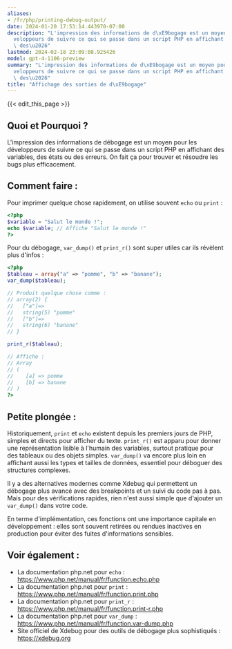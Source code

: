 ```yaml
---
aliases:
- /fr/php/printing-debug-output/
date: 2024-01-20 17:53:14.443970-07:00
description: "L'impression des informations de d\xE9bogage est un moyen pour les d\xE9\
  veloppeurs de suivre ce qui se passe dans un script PHP en affichant des variables,\
  \ des\u2026"
lastmod: 2024-02-18 23:09:08.925426
model: gpt-4-1106-preview
summary: "L'impression des informations de d\xE9bogage est un moyen pour les d\xE9\
  veloppeurs de suivre ce qui se passe dans un script PHP en affichant des variables,\
  \ des\u2026"
title: "Affichage des sorties de d\xE9bogage"
---
```


{{< edit_this_page >}}

## Quoi et Pourquoi ?

L'impression des informations de débogage est un moyen pour les développeurs de suivre ce qui se passe dans un script PHP en affichant des variables, des états ou des erreurs. On fait ça pour trouver et résoudre les bugs plus efficacement.

## Comment faire :

Pour imprimer quelque chose rapidement, on utilise souvent `echo` ou `print` :

```PHP
<?php
$variable = "Salut le monde !";
echo $variable; // Affiche "Salut le monde !"
?>
```

Pour du débogage, `var_dump()` et `print_r()` sont super utiles car ils révèlent plus d'infos :

```PHP
<?php
$tableau = array("a" => "pomme", "b" => "banane");
var_dump($tableau);

// Produit quelque chose comme :
// array(2) {
//   ["a"]=>
//   string(5) "pomme"
//   ["b"]=>
//   string(6) "banane"
// }

print_r($tableau);

// Affiche :
// Array
// (
//    [a] => pomme
//    [b] => banane
// )
?>
```

## Petite plongée :

Historiquement, `print` et `echo` existent depuis les premiers jours de PHP, simples et directs pour afficher du texte. `print_r()` est apparu pour donner une représentation lisible à l'humain des variables, surtout pratique pour des tableaux ou des objets simples. `var_dump()` va encore plus loin en affichant aussi les types et tailles de données, essentiel pour déboguer des structures complexes.

Il y a des alternatives modernes comme Xdebug qui permettent un débogage plus avancé avec des breakpoints et un suivi du code pas à pas. Mais pour des vérifications rapides, rien n'est aussi simple que d'ajouter un `var_dump()` dans votre code.

En terme d'implémentation, ces fonctions ont une importance capitale en développement : elles sont souvent retirées ou rendues inactives en production pour éviter des fuites d'informations sensibles.

## Voir également :

- La documentation php.net pour `echo` : https://www.php.net/manual/fr/function.echo.php
- La documentation php.net pour `print` : https://www.php.net/manual/fr/function.print.php
- La documentation php.net pour `print_r` : https://www.php.net/manual/fr/function.print-r.php
- La documentation php.net pour `var_dump` : https://www.php.net/manual/fr/function.var-dump.php
- Site officiel de Xdebug pour des outils de débogage plus sophistiqués : https://xdebug.org
